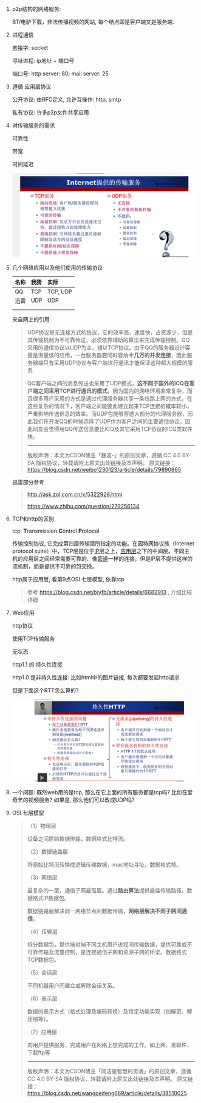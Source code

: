 1. p2p结构的网络服务: 

    BT/电驴下载，非法传播视频的网站, 每个结点即是客户端又是服务端.

2. 进程通信

    套接字: socket

    寻址进程: ip地址 + 端口号

    端口号: http server: 80; mail server: 25

3. 遵循 应用层协议

    公开协议: 由RFC定义, 允许互操作: http, smtp

    私有协议: 许多p2p文件共享应用

4. 对传输服务的需求

    可靠性

    带宽

    时间延迟

    ![1568198727742](assets/1568198727742.png)

    

5. 几个网络应用以及他们使用的传输协议

    | 名称 | 我猜 | 实际     |
    | :--- | :--- | -------- |
    | QQ   | TCP  | TCP, UDP |
    | 迅雷 | UDP  | UDP      |
    |      |      |          |
    |      |      |          |

    来自网上的引用

    > UDP协议是无连接方式的协议，它的效率高，速度快，占资源少，但是其传输机制为不可靠传送，必须依靠辅助的算法来完成传输控制。QQ采用的通信协议以UDP为主，辅以TCP协议。由于QQ的服务器设计容量是海量级的应用，一台服务器要同时容纳**十几万的并发连接**，因此服务器端只有采用UDP协议与客户端进行通讯才能保证这种超大规模的服务. 
    >
    > 
    >
    > QQ客户端之间的消息传送也采用了UDP模式，**这不同于国外的ICQ在客户端之间采用TCP进行通讯的模式**。因为国内的网络环境非常复杂，而且很多用户采用的方式是通过代理服务器共享一条线路上网的方式，在这些复杂的情况下，客户端之间能彼此建立起来TCP连接的概率较小，严重影响传送信息的效率。而UDP包能够穿透大部分的代理服务器，因此我们在开发QQ的时候选择了UDP作为客户之间的主要通信协议，因此网友会觉得用QQ传送信息要比ICQ及其它采用TCP协议的ICQ类软件快。
    >
    > ------------------------------------------------
    > 版权声明：本文为CSDN博主「魏波-」的原创文章，遵循 CC 4.0 BY-SA 版权协议，转载请附上原文出处链接及本声明。
    > 原文链接：https://blog.csdn.net/weibo1230123/article/details/79890865

    迅雷部分参考

    > http://ask.zol.com.cn/x/5322928.html
    >
    > https://www.zhihu.com/question/279256134

6. TCP和http的区别

    tcp: **T**ransmission **C**ontrol **P**rotocol

    传输控制协议, 它完成第四层传输层所指定的功能。在因特网协议族（Internet protocol suite）中，TCP层是位于[IP](https://zh.wikipedia.org/wiki/网际协议)层之上，[应用层](https://zh.wikipedia.org/wiki/应用层)之下的中间层。不同主机的应用层之间经常需要可靠的、像[管道](https://zh.wikipedia.org/wiki/管道_(Unix))一样的连接，但是IP层不提供这样的流机制，而是提供不可靠的包交换。

    http属于应用层, 看第9点OSI 七层模型, 依靠tcp

    > 参考 https://blog.csdn.net/bjyfb/article/details/6682913 , 介绍比较详细

7. Web应用

    http协议

    使用TCP传输服务

    无状态

    http1.1 的 持久性连接

    http1.0 是非持久性连接: 比如html中的图片链接, 每次都要发起http请求

    但是下面这个RTT怎么算的?

    ![1568203155322](assets/1568203155322.png)

8. 一个问题: 既然web用的是tcp, 那么在它上面的所有服务都是tcp吗? 比如在爱奇艺的视频服务? 如果是, 那么他们可以改成UDP吗?

9. OSI 七层模型

    > （1）物理层
    >
    > 设备之间原始数据传输，数据格式比特流。
    >
    > （2）数据链路层
    >
    > 将原始比特流转换成逻辑传输数据，mac地址寻址，数据格式帧。
    >
    > （3）网络层
    >
    > 最复杂的一层，通信子网最高层。通过**路由算法**提供最佳传输路径。数据格式IP数据包。
    >
    > 数据链路层解决同一网络节点间数据传输，**网络层解决不同子网间通信**。
    >
    > （4）传输层
    >
    > 拆分数据包，提供端对端不同主机用户进程间传输数据，提供可靠或不可靠传输及流量控制，是连接通信子网和资源子网的桥梁。数据格式TCP数据包。
    >
    > （5）会话层
    >
    > 不同机器用户间建立或解除会话关系。
    >
    > （6）表示层
    >
    > 数据的表示方式（格式处理及编码转换）及特定功能实现（加解密、解压缩等）。
    >
    > （7）应用层
    >
    > 向用户提供服务，完成用户在网络上想完成的工作。如上网、发邮件、下载ftp等
    >
    > ------------------------------------------------
    > 版权声明：本文为CSDN博主「简洁是智慧的灵魂」的原创文章，遵循 CC 4.0 BY-SA 版权协议，转载请附上原文出处链接及本声明。
    > 原文链接：https://blog.csdn.net/wangpeifeng669/article/details/38510025

